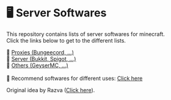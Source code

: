 # 🖥 Server Softwares
This repository contains lists of server softwares for minecraft.
</br>
Click the links below to get to the different lists.

📕 <a href="PROXIES.md">Proxies (Bungeecord, ...)</a>
</br>
📗 <a href="SERVERS.md">Server (Bukkit, Spigot, ...)</a>
</br>
📘 <a href="OTHERS.md">Others (GeyserMC, ...)</a>
</br></br>
📀 Recommend softwares for different uses: <a href="RECOMMEND.md">Click here</a>

Original idea by Razva (<a href="https://gist.github.com/Razva/e7304fb80a210639107a35838dee2832">Click here</a>).
